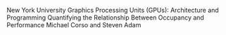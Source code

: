New York University
Graphics Processing Units (GPUs): Architecture and Programming
Quantifying the Relationship Between Occupancy and Performance
Michael Corso and Steven Adam
